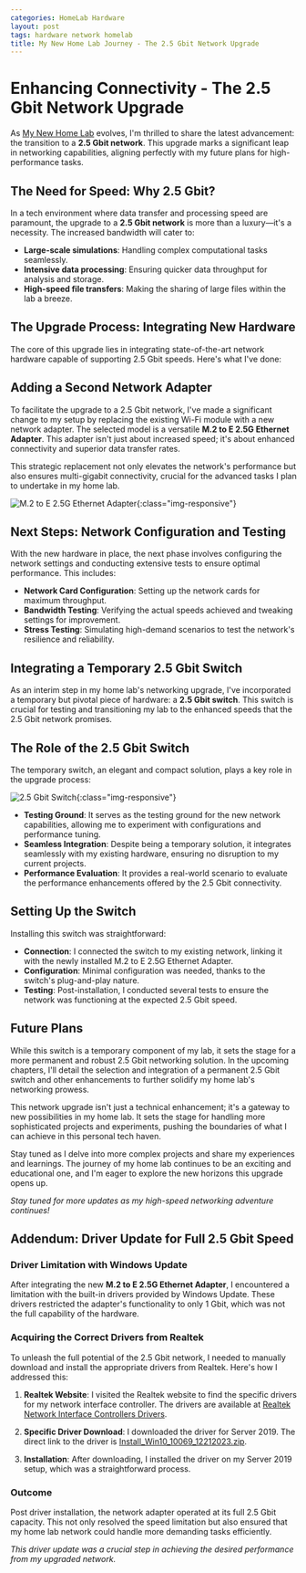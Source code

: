 ```yaml
---
categories: HomeLab Hardware
layout: post
tags: hardware network homelab
title: My New Home Lab Journey - The 2.5 Gbit Network Upgrade
---
```


# Enhancing Connectivity - The 2.5 Gbit Network Upgrade

As [My New Home Lab](https://mylemans.online/posts/NewHomeLab/) evolves, I'm thrilled to share the latest advancement: the transition to a **2.5 Gbit network**. This upgrade marks a significant leap in networking capabilities, aligning perfectly with my future plans for high-performance tasks.

## The Need for Speed: Why 2.5 Gbit?

In a tech environment where data transfer and processing speed are paramount, the upgrade to a **2.5 Gbit network** is more than a luxury—it's a necessity. The increased bandwidth will cater to:

- **Large-scale simulations**: Handling complex computational tasks seamlessly.
- **Intensive data processing**: Ensuring quicker data throughput for analysis and storage.
- **High-speed file transfers**: Making the sharing of large files within the lab a breeze.

## The Upgrade Process: Integrating New Hardware

The core of this upgrade lies in integrating state-of-the-art network hardware capable of supporting 2.5 Gbit speeds. Here's what I've done:

## Adding a Second Network Adapter

To facilitate the upgrade to a 2.5 Gbit network, I've made a significant change to my setup by replacing the existing Wi-Fi module with a new network adapter. The selected model is a versatile **M.2 to E 2.5G Ethernet Adapter**. This adapter isn't just about increased speed; it's about enhanced connectivity and superior data transfer rates.

This strategic replacement not only elevates the network's performance but also ensures multi-gigabit connectivity, crucial for the advanced tasks I plan to undertake in my home lab.

![M.2 to E 2.5G Ethernet Adapter](https://m.media-amazon.com/images/I/41Dnc8dNuuL._AC_UF1000,1000_QL80_.jpg){:class="img-responsive"}


## Next Steps: Network Configuration and Testing

With the new hardware in place, the next phase involves configuring the network settings and conducting extensive tests to ensure optimal performance. This includes:

- **Network Card Configuration**: Setting up the network cards for maximum throughput.
- **Bandwidth Testing**: Verifying the actual speeds achieved and tweaking settings for improvement.
- **Stress Testing**: Simulating high-demand scenarios to test the network's resilience and reliability.


## Integrating a Temporary 2.5 Gbit Switch

As an interim step in my home lab's networking upgrade, I've incorporated a temporary but pivotal piece of hardware: a **2.5 Gbit switch**. This switch is crucial for testing and transitioning my lab to the enhanced speeds that the 2.5 Gbit network promises.

## The Role of the 2.5 Gbit Switch

The temporary switch, an elegant and compact solution, plays a key role in the upgrade process:

![2.5 Gbit Switch](https://m.media-amazon.com/images/I/71zswVnV8iL._AC_SX522_.jpg){:class="img-responsive"}

- **Testing Ground**: It serves as the testing ground for the new network capabilities, allowing me to experiment with configurations and performance tuning.
- **Seamless Integration**: Despite being a temporary solution, it integrates seamlessly with my existing hardware, ensuring no disruption to my current projects.
- **Performance Evaluation**: It provides a real-world scenario to evaluate the performance enhancements offered by the 2.5 Gbit connectivity.

## Setting Up the Switch

Installing this switch was straightforward:

- **Connection**: I connected the switch to my existing network, linking it with the newly installed M.2 to E 2.5G Ethernet Adapter.
- **Configuration**: Minimal configuration was needed, thanks to the switch's plug-and-play nature.
- **Testing**: Post-installation, I conducted several tests to ensure the network was functioning at the expected 2.5 Gbit speed.

## Future Plans

While this switch is a temporary component of my lab, it sets the stage for a more permanent and robust 2.5 Gbit networking solution. In the upcoming chapters, I'll detail the selection and integration of a permanent 2.5 Gbit switch and other enhancements to further solidify my home lab's networking prowess.

This network upgrade isn't just a technical enhancement; it's a gateway to new possibilities in my home lab. It sets the stage for handling more sophisticated projects and experiments, pushing the boundaries of what I can achieve in this personal tech haven.

Stay tuned as I delve into more complex projects and share my experiences and learnings. The journey of my home lab continues to be an exciting and educational one, and I'm eager to explore the new horizons this upgrade opens up.

*Stay tuned for more updates as my high-speed networking adventure continues!*

## Addendum: Driver Update for Full 2.5 Gbit Speed

### Driver Limitation with Windows Update

After integrating the new **M.2 to E 2.5G Ethernet Adapter**, I encountered a limitation with the built-in drivers provided by Windows Update. These drivers restricted the adapter's functionality to only 1 Gbit, which was not the full capability of the hardware.

### Acquiring the Correct Drivers from Realtek

To unleash the full potential of the 2.5 Gbit network, I needed to manually download and install the appropriate drivers from Realtek. Here's how I addressed this:

1. **Realtek Website**: I visited the Realtek website to find the specific drivers for my network interface controller. The drivers are available at [Realtek Network Interface Controllers Drivers](https://www.realtek.com/en/component/zoo/category/network-interface-controllers-10-100-1000m-gigabit-ethernet-pci-express-software).

2. **Specific Driver Download**: I downloaded the driver for Server 2019. The direct link to the driver is [Install_Win10_10069_12212023.zip](https://rtitwww.realtek.com/rtdrivers/cn/nic1/Install_Win10_10069_12212023.zip).

3. **Installation**: After downloading, I installed the driver on my Server 2019 setup, which was a straightforward process.

### Outcome

Post driver installation, the network adapter operated at its full 2.5 Gbit capacity. This not only resolved the speed limitation but also ensured that my home lab network could handle more demanding tasks efficiently.

*This driver update was a crucial step in achieving the desired performance from my upgraded network.*